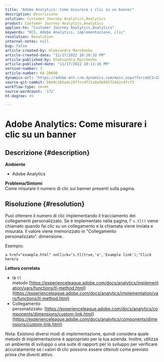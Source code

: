 ```yaml
---
title: "Adobe Analytics: Come misurare i clic su un banner"
description: Descrizione
solution: Customer Journey Analytics,Analytics
product: Customer Journey Analytics,Analytics
applies-to: "Customer Journey Analytics,Analytics"
keywords: "KCS, Adobe Analytics, implementazione, clic"
resolution: Resolution
internal-notes: null
bug: false
article-created-by: Oleksandra Marchenko
article-created-date: "11/17/2022 10:10:32 PM"
article-published-by: Oleksandra Marchenko
article-published-date: "11/17/2022 10:11:16 PM"
version-number: 3
article-number: KA-20698
dynamics-url: "https://adobe-ent.crm.dynamics.com/main.aspx?forceUCI=1&pagetype=entityrecord&etn=knowledgearticle&id=440712a1-c466-ed11-9561-6045bd006b25"
source-git-commit: b0e9c285adc297fccdf31a0a3b56572d42c4fcf3
workflow-type: tm+mt
source-wordcount: '172'
ht-degree: 4%

---
```


# Adobe Analytics: Come misurare i clic su un banner

## Descrizione {#description}

<b>Ambiente</b>
- Adobe Analytics

<b>Problema/Sintomi </b><br>Come misurare il numero di clic sui banner presenti sulla pagina.

## Risoluzione {#resolution}


Puoi ottenere il numero di clic implementando il tracciamento dei collegamenti personalizzato. Se è implementato nella pagina, l’ `s.tl()` viene chiamato quando fai clic su un collegamento e la chiamata viene inviata e misurata. Il valore viene memorizzato in &quot;Collegamento personalizzato&quot;. dimensione.

Esempio:


```
a href="example.html" onClick="s.tl(true,'o','Example link');"Click here/a
```


<b>Lettura correlata</b>

- la `tl` metodo [https://experienceleague.adobe.com/docs/analytics/implementation/vars/functions/tl-method.html](https://experienceleague.adobe.com/docs/analytics/implementation/vars/functions/tl-method.html)
- Collegamento personalizzato: [https://experienceleague.adobe.com/docs/analytics/components/dimensions/custom-link.html](https://experienceleague.adobe.com/docs/analytics/components/dimensions/custom-link.html)


Nota: Esistono diversi modi di implementazione, quindi considera quale metodo di implementazione è appropriato per la tua azienda. Inoltre, utilizza un ambiente di sviluppo o una suite di rapporti per lo sviluppo per verificare accuratamente se i valori di clic possono essere ottenuti come previsto prima che diventi attivo.
